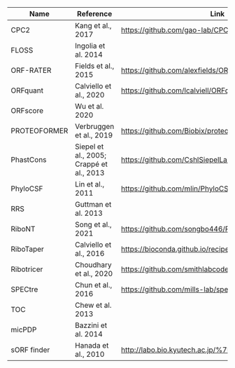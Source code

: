 | Name         | Reference                                | Link                                                       |   
| ------       | -----------                              | -------                                                    |   
| CPC2         | Kang et al., 2017                        | <https://github.com/gao-lab/CPC2_standalone>               |
| FLOSS        | Ingolia et al. 2014                      |                                                            |   
| ORF-RATER    | Fields et al., 2015                      | <https://github.com/alexfields/ORF-RATER>                  |   
| ORFquant     | Calviello et al., 2020                   | <https://github.com/lcalviell/ORFquant>                    |   
| ORFscore     | Wu et al. 2020                           |                                                            |   
| PROTEOFORMER | Verbruggen et al., 2019                  | <https://github.com/Biobix/proteoformer>                   |   
| PhastCons    | Siepel et al., 2005; Crappé et al., 2013 | <https://github.com/CshlSiepelLab/phast>                   |   
| PhyloCSF     | Lin et al., 2011                         | <https://github.com/mlin/PhyloCSF>                         |   
| RRS          | Guttman et al. 2013                      |                                                            |   
| RiboNT       | Song et al., 2021                        | <https://github.com/songbo446/RiboNT/>                     |   
| RiboTaper    | Calviello et al., 2016                   | <https://bioconda.github.io/recipes/ribotaper/README.html> |
| Ribotricer   | Choudhary et al., 2020                   | <https://github.com/smithlabcode/ribotricer>               |   
| SPECtre      | Chun et al., 2016                        | <https://github.com/mills-lab/spectre>                     |   
| TOC          | Chew et al. 2013                         |                                                            |   
| micPDP       | Bazzini et al. 2014                      |                                                            |   
| sORF finder  | Hanada et al., 2010                      | <http://labo.bio.kyutech.ac.jp/%7Ekohanada/Softwares.htm>  |
